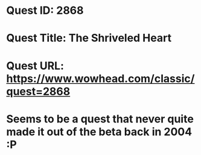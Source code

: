 # Quest ID: 2868
# Quest Title: <TXT> The Shriveled Heart
# Quest URL: https://www.wowhead.com/classic/quest=2868
# Seems to be a quest that never quite made it out of the beta back in 2004 :P
